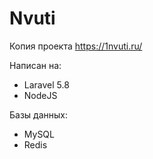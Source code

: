 # Nvuti

Копия проекта https://1nvuti.ru/

<p>Написан на:</p>
   <ul>
        <li>Laravel 5.8</li>
        <li>NodeJS</li>
   </ul>
<p>Базы данных:</p>
   <ul>
        <li>MySQL</li>
        <li>Redis</li>
   </ul>       
